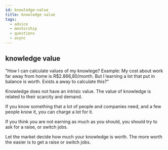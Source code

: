 ```yaml
---
id: knowledge-value
title: knowledge value
tags:
  - advice
  - mentorship
  - questions
  - async
---
```


## knowledge value

"How I can calculate values of my knowlege? Example: My cost about work far away from home is R$2.866,80/month.
But I learning a lot that put in balance is worth. Exists a away to calculate this?"

Knowledge does not have an intrisic value.
The value of knowledge is related to their scarcity and demand.

If you know something that a lot of people and companies need, and a few people know it, you can charge a lot for it.

If you think you are not earning as much as you should, you should try to ask for a raise, or switch jobs.

Let the market decide how much your knowledge is worth.
The more worth the easier is to get a raise or switch jobs.
